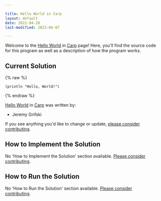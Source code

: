 ```yaml
---

title: Hello World in Carp
layout: default
date: 2022-04-28
last-modified: 2023-04-07

---
```


Welcome to the [Hello World](https://sampleprograms.io/projects/hello-world) in [Carp](https://sampleprograms.io/languages/carp) page! Here, you'll find the source code for this program as well as a description of how the program works.

## Current Solution

{% raw %}

```carp
(println "Hello, World!")
```

{% endraw %}

[Hello World](https://sampleprograms.io/projects/hello-world) in [Carp](https://sampleprograms.io/languages/carp) was written by:

- Jeremy Grifski

If you see anything you'd like to change or update, [please consider contributing](https://github.com/TheRenegadeCoder/sample-programs).

## How to Implement the Solution

No 'How to Implement the Solution' section available. [Please consider contributing](https://github.com/TheRenegadeCoder/sample-programs-website).

## How to Run the Solution

No 'How to Run the Solution' section available. [Please consider contributing](https://github.com/TheRenegadeCoder/sample-programs-website).